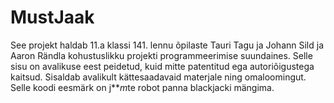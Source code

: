 # MustJaak
See projekt haldab 11.a klassi 141. lennu õpilaste Tauri Tagu ja Johann Sild ja Aaron Rändla kohustuslikku projekti programmeerimise suundaines. Selle sisu on avalikuse eest peidetud, kuid mitte patentitud ega autoriõigustega kaitsud. Sisaldab avalikult kättesaadavaid materjale ning omaloomingut. Selle koodi eesmärk on j***m*te robot panna blackjacki mängima.
